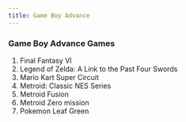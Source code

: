 ```yaml
---
title: Game Boy Advance
---
```


### Game Boy Advance Games

<ol>
<li>Final Fantasy VI</li>
<li>Legend of Zelda: A Link to the Past Four Swords</li>
<li>Mario Kart Super Circuit</li>
<li>Metroid: Classic NES Series</li>
<li>Metroid Fusion</li>
<li>Metroid Zero mission
<li>Pokemon Leaf Green</li>
</ol>
